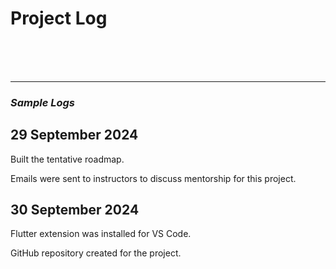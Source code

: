 # Project Log 



<br><br><br> 
- - - - - - - - - - - - - - - - - - - - 

### *Sample Logs*

## 29 September 2024 
Built the tentative roadmap. 

Emails were sent to instructors to discuss mentorship for this project. 

## 30 September 2024 
Flutter extension was installed for VS Code. 

GitHub repository created for the project. 

